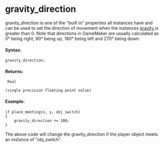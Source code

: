 # gravity_direction

gravity_direction is one of the "built in" properties all instances have
and can be used to set the direction of movement when the instances [
gravity ](gravity) is greater than 0. Note that directions in
GameMaker are usually calculated as 0° being right, 90° being up, 180°
being left and 270° being down.

#### Syntax:

``` gml
gravity_direction;
```

#### Returns:

``` gml
 Real

(single precision floating point value)
```

#### Example:

``` gml
if place_meeting(x, y, obj_switch)
{
    gravity_direction += 180;
}
```

The above code will change the gravity_direction if the player object
meets an instance of "obj_switch".
